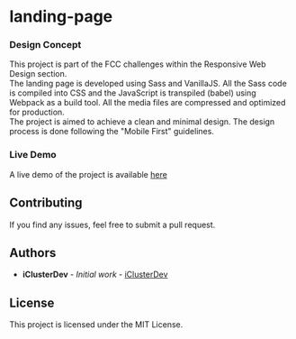 # landing-page

### Design Concept

This project is part of the FCC challenges within the Responsive Web Design section.
\
The landing page is developed using Sass and VanillaJS. All the Sass code is compiled into CSS and the JavaScript is transpiled (babel) using Webpack as a build tool. All the media files are compressed and optimized for production.
\
The project is aimed to achieve a clean and minimal design. The design process is done following the "Mobile First" guidelines.

### Live Demo

A live demo of the project is available [here](https://landing-page-design.netlify.com)

## Contributing

If you find any issues, feel free to submit a pull request.

## Authors

- **iClusterDev** - _Initial work_ - [iClusterDev](https://github.com/iClusterDev)

## License

This project is licensed under the MIT License.
